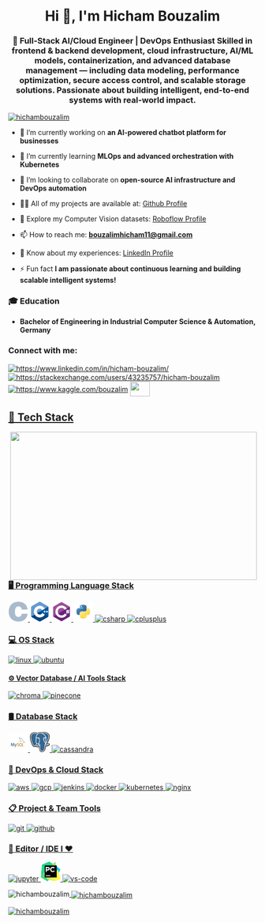 <h1 align="center">Hi 👋, I'm Hicham Bouzalim</h1>
<h3 align="center">🚀 Full-Stack AI/Cloud Engineer | DevOps Enthusiast Skilled in frontend & backend development, cloud infrastructure, AI/ML models, containerization, and advanced database management — including data modeling, performance optimization, secure access control, and scalable storage solutions. Passionate about building intelligent, end-to-end systems with real-world impact.</h3>

<p align="left"> <a href="https://github.com/ryo-ma/github-profile-trophy"><img src="https://github-profile-trophy.vercel.app/?username=hichambouzalim" alt="hichambouzalim" /></a> </p>

- 🔭 I’m currently working on **an AI-powered chatbot platform for businesses**

- 🌱 I’m currently learning **MLOps and advanced orchestration with Kubernetes**

- 👯 I’m looking to collaborate on **open-source AI infrastructure and DevOps automation**

- 👨‍💻 All of my projects are available at: [Github Profile](https://github.com/hichambouzalim)

- 🧠 Explore my Computer Vision datasets: [Roboflow Profile](https://app.roboflow.com/hicham-bouzalim)

- 📫 How to reach me: **bouzalimhicham11@gmail.com**

- 📄 Know about my experiences: [LinkedIn Profile](https://www.linkedin.com/in/hicham-bouzalim/)

- ⚡ Fun fact **I am passionate about continuous learning and building scalable intelligent systems!**

<h3 align="left">🎓 Education</h3>
<ul>
  <li><b>Bachelor of Engineering in Industrial Computer Science & Automation, Germany</b></li>
  
</ul>

<h3 align="left">Connect with me:</h3>
<p align="left">
<a href="https://linkedin.com/in/https://www.linkedin.com/in/hicham-bouzalim/" target="blank"><img align="center" src="https://raw.githubusercontent.com/rahuldkjain/github-profile-readme-generator/master/src/images/icons/Social/linked-in-alt.svg" alt="https://www.linkedin.com/in/hicham-bouzalim/" height="30" width="40" /></a>
<a href="https://stackoverflow.com/users/https://stackexchange.com/users/43235757/hicham-bouzalim" target="blank"><img align="center" src="https://raw.githubusercontent.com/rahuldkjain/github-profile-readme-generator/master/src/images/icons/Social/stack-overflow.svg" alt="https://stackexchange.com/users/43235757/hicham-bouzalim" height="30" width="40" /></a>
<a href="https://kaggle.com/https://www.kaggle.com/bouzalim" target="blank"><img align="center" src="https://raw.githubusercontent.com/rahuldkjain/github-profile-readme-generator/master/src/images/icons/Social/kaggle.svg" alt="https://www.kaggle.com/bouzalim" height="30" width="40" /></a>
<a href="https://app.roboflow.com/hicham-bouzalim" target="blank"><img align="center" src="https://encrypted-tbn0.gstatic.com/images?q=tbn:ANd9GcSHurhBxVcrsBqeUf53Y3NEHmIwHBi0fayTGMoFbV7R6u61ZDT9GQKpKzY4tKpn4GC6354&usqp=CAU" height="30" width="40" />  
</p>






## 🔧 Tech Stack
<!-- GIF -->
<img align="right" height="300" width="500" src="https://i.gifer.com/JYOl.gif" />
<!-- <img align="right" height="300" width="500" src="https://connectsyou.ca/wp-content/uploads/2025/03/Connects-You-AI-Digital-Ecosystem-800-x-450-px.gif" /> -->

### 🖥️ Programming Language Stack
<p align="left">
  <img src="https://raw.githubusercontent.com/devicons/devicon/master/icons/c/c-original.svg" alt="c" width="40" height="40"/>
  <img src="https://raw.githubusercontent.com/devicons/devicon/master/icons/cplusplus/cplusplus-original.svg" alt="cplusplus" width="40" height="40"/>
  <img src="https://raw.githubusercontent.com/devicons/devicon/master/icons/csharp/csharp-original.svg" alt="csharp" width="40" height="40"/>
  <img src="https://raw.githubusercontent.com/github/explore/master/topics/python/python.png" alt="python" title="python" width="40" height="40"/>
  <img src="https://cdn-icons-png.flaticon.com/256/919/919832.png" alt="csharp" width="40" height="40"/>
  <img src="https://images.icon-icons.com/2415/PNG/512/react_original_wordmark_logo_icon_146375.png" alt="cplusplus" width="40" height="40"/>
  
</p>

### 💻 OS Stack
<p align="left">
  <img src="https://brandlogos.net/wp-content/uploads/2020/03/Linux-logo.png" alt="linux" title="linux" width="40" height="40"/>
  <img src="https://www.vectorlogo.zone/logos/ubuntu/ubuntu-icon.svg" alt="ubuntu" title="ubuntu" width="40" height="40"/>

</p>

#### ⚙️ Vector Database / AI Tools Stack
<p align="left">
  <img src="https://www.trychroma.com/_next/image?url=%2F_next%2Fstatic%2Fmedia%2Fchroma.d840f629.png&w=1920&q=75&dpl=dpl_7CzwBvdvHWbfeFAmAhymwgVLfpyK" alt="chroma" title="ChromaDB" width="40" height="40"/>
  <img src="https://avatars.githubusercontent.com/u/54333248?s=200&v=4" alt="pinecone" title="pinecone" width="40" height="40"/>
  
</p>

### 🛢️ Database Stack
<p align="left">
  <img src="https://raw.githubusercontent.com/github/explore/master/topics/mysql/mysql.png" alt="mysql" title="mysql" width="40" height="40"/>
  <img src="https://raw.githubusercontent.com/github/explore/master/topics/postgresql/postgresql.png" alt="postgresql" title="postgresql" width="40" height="40"/>
  <img src="https://www.vectorlogo.zone/logos/apache_cassandra/apache_cassandra-icon.svg" alt="cassandra" title="cassandra" width="40" height="40"/>

</p>

### 🚀 DevOps & Cloud Stack
<p align="left">
  <img src="https://www.vectorlogo.zone/logos/amazon_aws/amazon_aws-icon.svg" alt="aws" title="aws" width="40" height="40"/>
  <img src="https://www.vectorlogo.zone/logos/google_cloud/google_cloud-icon.svg" alt="gcp" title="gcp" width="40" height="40"/>
  <img src="https://www.vectorlogo.zone/logos/jenkins/jenkins-icon.svg" alt="jenkins" title="jenkins" width="40" height="40"/>
  <img src="https://www.vectorlogo.zone/logos/docker/docker-icon.svg" alt="docker" title="docker" width="40" height="40"/>
  <img src="https://www.vectorlogo.zone/logos/kubernetes/kubernetes-icon.svg" alt="kubernetes" title="kubernetes" width="40" height="40"/>
  <img src="https://www.vectorlogo.zone/logos/nginx/nginx-icon.svg" alt="nginx" title="nginx" width="40" height="40"/>

</p>

### 📋 Project & Team Tools
<p align="left">
  <img src="https://www.vectorlogo.zone/logos/git-scm/git-scm-icon.svg" alt="git" title="git" width="40" height="40"/>
  <img src="https://www.vectorlogo.zone/logos/github/github-icon.svg" alt="github" title="github" width="40" height="40"/>

</p>

### 🧠 Editor / IDE I ♥
<p align="left">
  <img src="https://cdn.jsdelivr.net/gh/devicons/devicon/icons/jupyter/jupyter-original.svg" title="JupyterLab" alt="jupyter" width="40" height="40"/>
  <img src="https://raw.githubusercontent.com/github/explore/master/topics/pycharm/pycharm.png" alt="pycharm" title="pycharm" width="40" height="40"/>
  <img src="https://www.vectorlogo.zone/logos/visualstudio_code/visualstudio_code-icon.svg" alt="vs-code" title="vs-code" width="40" height="40"/> </p>
  

</p>

<p><img align="left" src="https://github-readme-stats.vercel.app/api/top-langs?username=hichambouzalim&show_icons=true&locale=en&layout=compact" alt="hichambouzalim" /></p>

<p>&nbsp;<img align="center" src="https://github-readme-stats.vercel.app/api?username=hichambouzalim&show_icons=true&locale=en" alt="hichambouzalim" /></p>

<p><img align="center" src="https://github-readme-streak-stats.herokuapp.com/?user=hichambouzalim&" alt="hichambouzalim" /></p>

